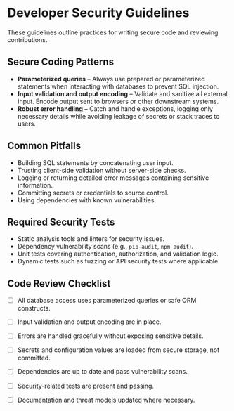 # Developer Security Guidelines

These guidelines outline practices for writing secure code and reviewing contributions.

## Secure Coding Patterns

- **Parameterized queries** – Always use prepared or parameterized statements when interacting with databases to prevent SQL injection.
- **Input validation and output encoding** – Validate and sanitize all external input. Encode output sent to browsers or other downstream systems.
- **Robust error handling** – Catch and handle exceptions, logging only necessary details while avoiding leakage of secrets or stack traces to users.

## Common Pitfalls

- Building SQL statements by concatenating user input.
- Trusting client-side validation without server-side checks.
- Logging or returning detailed error messages containing sensitive information.
- Committing secrets or credentials to source control.
- Using dependencies with known vulnerabilities.

## Required Security Tests

- Static analysis tools and linters for security issues.
- Dependency vulnerability scans (e.g., `pip-audit`, `npm audit`).
- Unit tests covering authentication, authorization, and validation logic.
- Dynamic tests such as fuzzing or API security tests where applicable.

## Code Review Checklist

- [ ] All database access uses parameterized queries or safe ORM constructs.
- [ ] Input validation and output encoding are in place.
- [ ] Errors are handled gracefully without exposing sensitive details.
- [ ] Secrets and configuration values are loaded from secure storage, not committed.
- [ ] Dependencies are up to date and pass vulnerability scans.
- [ ] Security-related tests are present and passing.
- [ ] Documentation and threat models updated where necessary.

